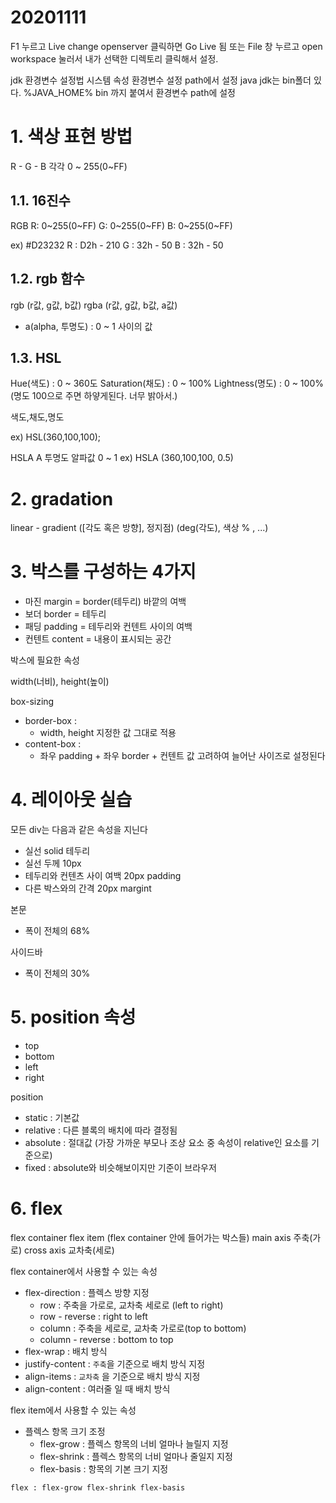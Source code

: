 # 20201111

F1 누르고 Live change openserver 클릭하면 Go Live 됨
또는 File 창 누르고 open workspace 눌러서 내가 선택한 디렉토리 클릭해서 설정.

jdk 환경변수 설정법
시스템 속성 환경변수 설정 path에서 설정 java jdk는 bin폴더 있다. %JAVA_HOME% bin 까지 붙여서 환경변수 path에 설정


# 1. 색상 표현 방법

 R - G - B 
 각각 0 ~ 255(0~FF)

## 1.1. 16진수

RGB
R: 0~255(0~FF)
G: 0~255(0~FF)
B: 0~255(0~FF)

ex) #D23232
R : D2h - 210
G : 32h - 50
B : 32h - 50

## 1.2. rgb 함수

rgb (r값, g값, b값)
rgba (r값, g값, b값, a값)
 - a(alpha, 투명도) : 0 ~ 1 사이의 값

## 1.3. HSL

Hue(색도) : 0 ~ 360도
Saturation(채도) : 0 ~ 100%
Lightness(명도) : 0 ~ 100% (명도 100으로 주면 하얗게된다. 너무 밝아서.)

색도,채도,명도

ex) HSL(360,100,100);

HSLA
A 투명도 알파값 0 ~ 1
ex) HSLA (360,100,100, 0.5)

# 2. gradation

linear - gradient ([각도 혹은 방향], 정지점)
(deg(각도), 색상 % , ...)

# 3. 박스를 구성하는 4가지

- 마진 margin = border(테두리) 바깥의 여백
- 보더 border = 테두리
- 패딩 padding = 테두리와 컨텐트 사이의 여백
- 컨텐트 content = 내용이 표시되는 공간

박스에 필요한 속성

width(너비), height(높이)

box-sizing
- border-box :
   - width, height 지정한 값 그대로 적용 
- content-box : 
   - 좌우 padding + 좌우 border + 컨텐트 값 고려하여 늘어난 사이즈로 설정된다


# 4. 레이아웃 실습

모든 div는 다음과 같은 속성을 지닌다
- 실선 solid 테두리
- 실선 두께 10px
- 테두리와 컨텐츠 사이 여백 20px padding
- 다른 박스와의 간격 20px margint

본문
- 폭이 전체의 68%

사이드바
- 폭이 전체의 30%

# 5. position 속성

- top
- bottom
- left
- right

position

- static : 기본값
- relative : 다른 블록의 배치에 따라 결정됨
- absolute : 절대값 (가장 가까운 부모나 조상 요소 중 속성이 relative인 요소를 기준으로)
- fixed : absolute와 비슷해보이지만 기준이 브라우저

# 6. flex

flex container
flex item (flex container 안에 들어가는 박스들)
main axis 주축(가로)
cross axis 교차축(세로)

flex container에서 사용할 수 있는 속성

- flex-direction : 플렉스 방향 지정
  - row : 주축을 가로로, 교차축 세로로 (left to right)
  - row - reverse : right to left
  - column : 주축을 세로로, 교차축 가로로(top to bottom)
  - column - reverse : bottom to top
- flex-wrap : 배치 방식
- justify-content : `주축`을 기준으로 배치 방식 지정
- align-items : `교차축` 을 기준으로 배치 방식 지정
- align-content : 여러줄 일 때 배치 방식

flex item에서 사용할 수 있는 속성
- 플렉스 항목 크기 조정
  - flex-grow : 플렉스 항목의 너비 얼마나 늘릴지 지정
  - flex-shrink : 플렉스 항목의 너비 얼마나 줄일지 지정
  - flex-basis : 항목의 기본 크기 지정


```html
flex : flex-grow flex-shrink flex-basis
```